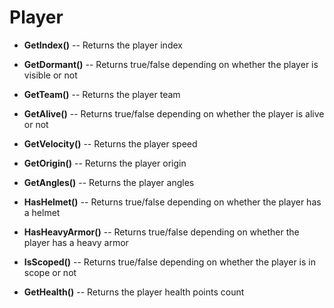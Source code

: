 # Player
* **GetIndex()** -- Returns the player index

* **GetDormant()** -- Returns true/false depending on whether the player is visible or not

* **GetTeam()** -- Returns the player team

* **GetAlive()** -- Returns true/false depending on whether the player is alive or not

* **GetVelocity()** -- Returns the player speed

* **GetOrigin()** -- Returns the player origin

* **GetAngles()** -- Returns the player angles

* **HasHelmet()** -- Returns true/false depending on whether the player has a helmet

* **HasHeavyArmor()** -- Returns true/false depending on whether the player has a heavy armor

* **IsScoped()** -- Returns true/false depending on whether the player is in scope or not

* **GetHealth()** -- Returns the player health points count
